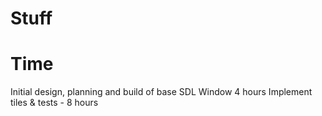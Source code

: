 # Stuff


# Time 

Initial design, planning and build of base SDL Window 4 hours
Implement tiles & tests - 8 hours